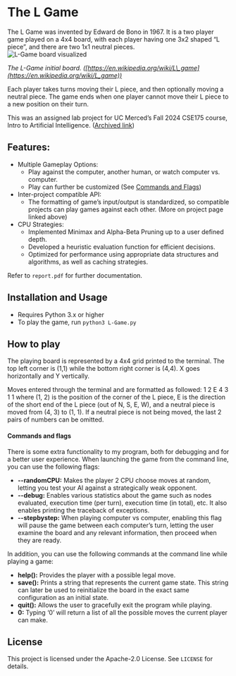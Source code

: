 # The L Game

The L Game was invented by Edward de Bono in 1967\. It is a two player game played on a 4x4 board, with each player having one 3x2 shaped “L piece”, and there are two 1x1 neutral pieces.   
![L-Game board visualized](https://upload.wikimedia.org/wikipedia/commons/thumb/8/82/L_Game_start_position.svg/330px-L_Game_start_position.svg.png)

*The L-Game initial board. ([https://en.wikipedia.org/wiki/L\_game](https://en.wikipedia.org/wiki/L_game))*

Each player takes turns moving their L piece, and then optionally moving a neutral piece. The game ends when one player cannot move their L piece to a new position on their turn.

This was an assigned lab project for UC Merced’s Fall 2024 CSE175 course, Intro to Artificial Intelligence. ([Archived link](http://web.archive.org/web/20241211222812/https://faculty.ucmerced.edu/mcarreira-perpinan/teaching/CSE175/L-game.html))

## Features:

* Multiple Gameplay Options:  
  * Play against the computer, another human, or watch computer vs. computer.  
  * Play can further be customized (See [Commands and Flags](https://github.com/James-Dyer/L-game/blob/main/README.md#commands-and-flags))  
* Inter-project compatible API:  
  * The formatting of game’s input/output is standardized, so compatible projects can play games against each other. (More on project page linked above)  
* CPU Strategies:  
  * Implemented Minimax and Alpha-Beta Pruning up to a user defined depth.  
  * Developed a heuristic evaluation function for efficient decisions.  
  * Optimized for performance using appropriate data structures and algorithms, as well as caching strategies.

Refer to `report.pdf` for further documentation.

## Installation and Usage

* Requires Python 3.x or higher  
* To play the game, run `python3 L-Game.py`

## How to play

The playing board is represented by a 4x4 grid printed to the terminal. The top left corner is (1,1) while the bottom right corner is (4,4). X goes horizontally and Y vertically.

Moves entered through the terminal and are formatted as followed: 1 2 E 4 3 1 1 where (1, 2\) is the position of the corner of the L piece, E is the direction of the short end of the L piece (out of N, S, E, W), and a neutral piece is moved from (4, 3\) to (1, 1). If a neutral piece is not being moved, the last 2 pairs of numbers can be omitted.

#### Commands and flags

There is some extra functionality to my program, both for debugging and for a better user experience. When launching the game from the command line, you can use the following flags:

* **\--randomCPU:** Makes the player 2 CPU choose moves at random, letting you test your AI against a strategically weak opponent.  
* **\--debug:** Enables various statistics about the game such as nodes evaluated, execution time (per turn), execution time (in total), etc. It also enables printing the traceback of exceptions.  
* **\--stepbystep:** When playing computer vs computer, enabling this flag will pause the game between each computer’s turn, letting the user examine the board and any relevant information, then proceed when they are ready.


In addition, you can use the following commands at the command line while playing a game:

* **help():** Provides the player with a possible legal move.  
* **save():** Prints a string that represents the current game state. This string can later be used to reinitialize the board in the exact same configuration as an initial state.  
* **quit():** Allows the user to gracefully exit the program while playing.  
* **0:** Typing ‘0’ will return a list of all the possible moves the current player can make.

## License

This project is licensed under the Apache-2.0 License. See `LICENSE` for details.

